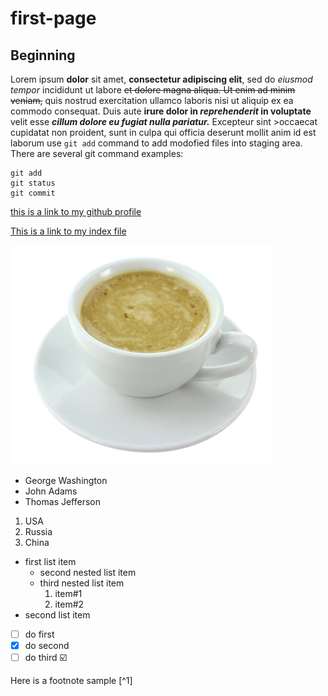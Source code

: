 # first-page
## Beginning

Lorem ipsum **dolor** sit amet, **consectetur adipiscing elit**, sed do *eiusmod tempor* incididunt ut labore ~~et dolore magna aliqua. Ut enim ad minim veniam,~~ quis nostrud exercitation ullamco laboris nisi ut aliquip ex ea commodo consequat. Duis aute **irure dolor in *reprehenderit* in voluptate** velit esse ***cillum dolore eu fugiat nulla pariatur.*** Excepteur sint >occaecat cupidatat non proident, sunt in culpa qui officia deserunt mollit anim id est laborum
use `git add` command to add modofied files into staging area. 
There are several git command examples:
```
git add
git status
git commit
```
[this is a link to my github profile](https://github.com/ruslanbek92)

[This is a link to my index file](./header.txt)

![image sample](./coffee.jpg)


- George Washington
- John Adams
- Thomas Jefferson

1. USA
2. Russia
3. China

- first list item
  - second nested list item
  - third nested list item
    1. item#1
    2. item#2      
- second list item

- [ ] do first
- [x] do second
- [ ] do third ☑️

Here is a footnote sample [^1]
